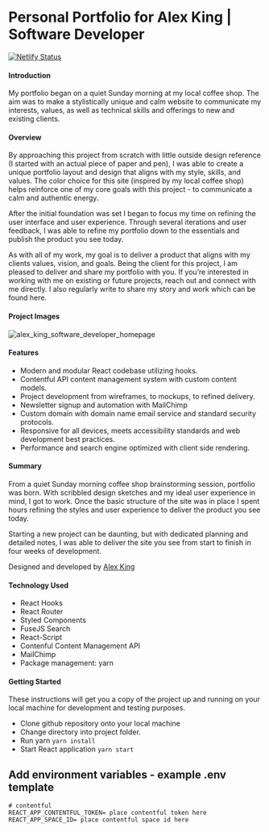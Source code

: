 # Personal Portfolio for Alex King | Software Developer

[![Netlify Status](https://api.netlify.com/api/v1/badges/dc433559-2cbe-48d0-a6da-8dcd960517fa/deploy-status)](https://app.netlify.com/sites/alex-king/deploys)

#### Introduction
My portfolio began on a quiet Sunday morning at my local coffee shop. The aim was to make a stylistically unique and calm website to communicate my interests, values, as well as technical skills and offerings to new and existing clients.

#### Overview
By approaching this project from scratch with little outside design reference (I started with an actual piece of paper and pen), I was able to create a unique portfolio layout and design that aligns with my style, skills, and values. The color choice for this site (inspired by my local coffee shop) helps reinforce one of my core goals with this project - to communicate a calm and authentic energy.

After the initial foundation was set I began to focus my time on refining the user interface and user experience. Through several iterations and user feedback, I was able to refine my portfolio down to the essentials and publish the product you see today.

As with all of my work, my goal is to deliver a product that aligns with my clients values, vision, and goals. Being the client for this project, I am pleased to deliver and share my portfolio with you. If you’re interested in working with me on existing or future projects, reach out and connect with me directly. I also regularly write to share my story and work which can be found here.

#### Project Images
![alex_king_software_developer_homepage](https://user-images.githubusercontent.com/42871759/62011320-c34fae80-b12b-11e9-9ae3-9c08779a51e6.jpg)


#### Features
- Modern and modular React codebase utilizing hooks.
- Contentful API content management system with custom content models.
- Project development from wireframes, to mockups, to refined delivery.
- Newsletter signup and automation with MailChimp
- Custom domain with domain name email service and standard security protocols.
- Responsive for all devices, meets accessibility standards and web development best practices.
- Performance and search engine optimized with client side rendering.

#### Summary
From a quiet Sunday morning coffee shop brainstorming session, portfolio was born. With scribbled design sketches and my ideal user experience in mind, I got to work. Once the basic structure of the site was in place I spent hours refining the styles and user experience to deliver the product you see today.

Starting a new project can be daunting, but with dedicated planning and detailed notes, I was able to deliver the site you see from start to finish in four weeks of development.

Designed and developed by [Alex King](https://github.com/alex-ak)

#### Technology Used
- React Hooks
- React Router
- Styled Components
- FuseJS Search
- React-Script
- Contenful Content Management API
- MailChimp
- Package management: yarn

#### Getting Started

These instructions will get you a copy of the project up and running on your local machine for development and testing purposes.

- Clone github repository onto your local machine
- Change directory into project folder.
- Run yarn `yarn install`
- Start React application `yarn start`

## Add environment variables - example .env template

```
# contentful
REACT_APP_CONTENTFUL_TOKEN= place contentful token here
REACT_APP_SPACE_ID= place contentful space id here
```
